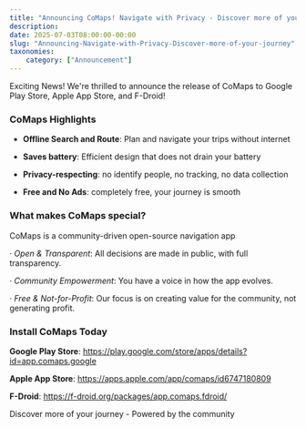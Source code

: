 ```yaml
---
title: "Announcing CoMaps! Navigate with Privacy - Discover more of your journey!"
description: 
date: 2025-07-03T08:00:00-00:00
slug: "Announcing-Navigate-with-Privacy-Discover-more-of-your-journey"
taxonomies:
    category: ["Announcement"]
---
```


Exciting News! We're thrilled to announce the release of CoMaps to Google Play Store, Apple App Store, and F-Droid!

### CoMaps Highlights
- **Offline Search and Route**: Plan and navigate your trips without internet

- **Saves battery**: Efficient design that does not drain your battery

- **Privacy-respecting**: no identify people, no tracking, no data collection

- **Free and No Ads**: completely free, your journey is smooth



### What makes CoMaps special?
CoMaps is a community-driven open-source navigation app

· _Open & Transparent_: All decisions are made in public, with full transparency.

· _Community Empowerment_: You have a voice in how the app evolves.

· _Free & Not-for-Profit_: Our focus is on creating value for the community, not generating profit.

### Install CoMaps Today

**Google Play Store**: https://play.google.com/store/apps/details?id=app.comaps.google

**Apple App Store**: https://apps.apple.com/app/comaps/id6747180809

**F-Droid**: https://f-droid.org/packages/app.comaps.fdroid/

Discover more of your journey - Powered by the community